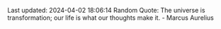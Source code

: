 Last updated: 2024-04-02 18:06:14
Random Quote: The universe is transformation; our life is what our thoughts make it. - Marcus Aurelius